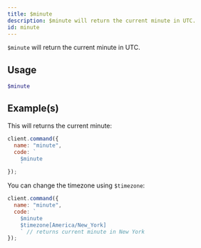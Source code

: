 ```yaml
---
title: $minute
description: $minute will return the current minute in UTC.
id: minute
---
```


`$minute` will return the current minute in UTC.

## Usage

```php
$minute
```

## Example(s)

This will returns the current minute:

```javascript
client.command({
  name: "minute",
  code: `
    $minute
    `
});
```

You can change the timezone using `$timezone`:

```javascript
client.command({
  name: "minute",
  code: `
    $minute 
    $timezone[America/New_York]
    ` // returns current minute in New York
});
```
